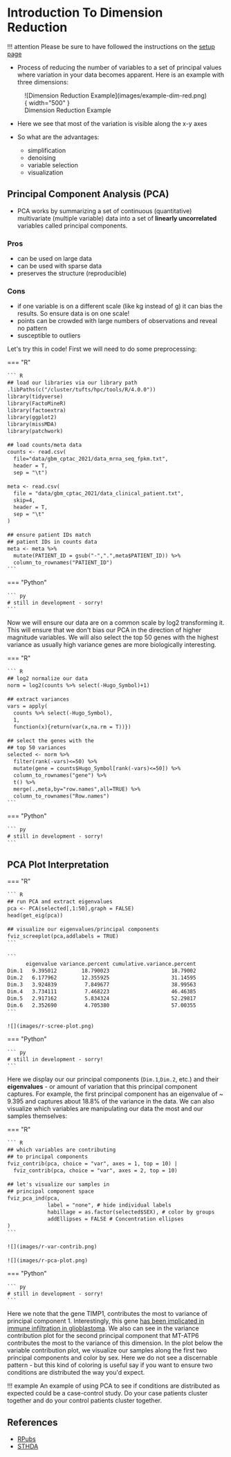 # Introduction To Dimension Reduction

!!! attention
    Please be sure to have followed the instructions on the [setup page](../setup.md)
    
- Process of reducing the number of variables to a set of principal values where variation in your data becomes apparent. Here is an example with three dimensions:

<figure markdown>
  ![Dimension Reduction Example](images/example-dim-red.png){ width="500" }
  <figcaption>Dimension Reduction Example</figcaption>
</figure>

- Here we see that most of the variation is visible along the x-y axes
- So what are the advantages:

    - simplification
    - denoising
    - variable selection
    - visualization

## Principal Component Analysis (PCA)

- PCA works by summarizing a set of continuous (quantitative) multivariate (multiple variable) data into a set of **linearly uncorrelated** variables called principal components.

### Pros

- can be used on large data
- can be used with sparse data
- preserves the structure (reproducible)

### Cons

- if one variable is on a different scale (like kg instead of g) it can bias the results. So ensure data is on one scale!
- points can be crowded with large numbers of observations and reveal no pattern
- susceptible to outliers

Let's try this in code! First we will need to do some preprocessing:

=== "R"

    ``` R
    ## load our libraries via our library path
    .libPaths(c("/cluster/tufts/hpc/tools/R/4.0.0"))
    library(tidyverse)
    library(FactoMineR)
    library(factoextra)
    library(ggplot2)
    library(missMDA)
    library(patchwork)
    
    ## load counts/meta data
    counts <- read.csv(
      file="data/gbm_cptac_2021/data_mrna_seq_fpkm.txt",
      header = T,
      sep = "\t")

    meta <- read.csv(
      file = "data/gbm_cptac_2021/data_clinical_patient.txt",
      skip=4,
      header = T,
      sep = "\t"
    )
    
    ## ensure patient IDs match 
    ## patient IDs in counts data
    meta <- meta %>%
      mutate(PATIENT_ID = gsub("-",".",meta$PATIENT_ID)) %>%
      column_to_rownames("PATIENT_ID")
    ```

=== "Python"

    ``` py
    # still in development - sorry!
    ```

Now we will ensure our data are on a common scale by log2 transforming it. This will ensure that we don't bias our PCA in the direction of higher magnitude variables. We will also select the top 50 genes with the highest variance as usually high variance genes are more biologically interesting. 

=== "R"

    ``` R
    ## log2 normalize our data
    norm = log2(counts %>% select(-Hugo_Symbol)+1)

    ## extract variances
    vars = apply(
      counts %>% select(-Hugo_Symbol),
      1, 
      function(x){return(var(x,na.rm = T))})

    ## select the genes with the
    ## top 50 variances
    selected <- norm %>%
      filter(rank(-vars)<=50) %>%
      mutate(gene = counts$Hugo_Symbol[rank(-vars)<=50]) %>%
      column_to_rownames("gene") %>%
      t() %>%
      merge(.,meta,by="row.names",all=TRUE) %>%
      column_to_rownames("Row.names")
    ```

=== "Python"

    ``` py
    # still in development - sorry!
    ```

## PCA Plot Interpretation

=== "R"

    ``` R
    ## run PCA and extract eigenvalues
    pca <- PCA(selected[,1:50],graph = FALSE)
    head(get_eig(pca))

    ## visualize our eigenvalues/principal components
    fviz_screeplot(pca,addlabels = TRUE)
    ```
    
    ```
          eigenvalue variance.percent cumulative.variance.percent
    Dim.1   9.395012        18.790023                    18.79002
    Dim.2   6.177962        12.355925                    31.14595
    Dim.3   3.924839         7.849677                    38.99563
    Dim.4   3.734111         7.468223                    46.46385
    Dim.5   2.917162         5.834324                    52.29817
    Dim.6   2.352690         4.705380                    57.00355
    ```
    
    ![](images/r-scree-plot.png)
    
=== "Python"

    ``` py
    # still in development - sorry!
    ```
Here we display our our principal components (`Dim.1`,`Dim.2`, etc.) and their **eigenvalues** - or amount of variation that this principal component captures. For example, the first principal component has an eigenvalue of ~ 9.395 and captures about 18.8% of the variance in the data. We can also visualize which variables are manipulating our data the most and our samples themselves:

=== "R"

    ``` R
    ## which variables are contributing
    ## to principal components
    fviz_contrib(pca, choice = "var", axes = 1, top = 10) |
      fviz_contrib(pca, choice = "var", axes = 2, top = 10) 

    ## let's visualize our samples in 
    ## principal component space
    fviz_pca_ind(pca,
                 label = "none", # hide individual labels
                 habillage = as.factor(selected$SEX), # color by groups
                 addEllipses = FALSE # Concentration ellipses
    )
    ```
    
    ![](images/r-var-contrib.png)
    
    ![](images/r-pca-plot.png)
    
=== "Python"

    ``` py
    # still in development - sorry!
    ```

Here we note that the gene TIMP1, contributes the most to variance of principal component 1. Interestingly, this gene [has been implicated in immune infiltration in glioblastoma](https://bmcneurol.biomedcentral.com/articles/10.1186/s12883-021-02477-1). We also can see in the variance contribution plot for the second principal component that MT-ATP6 contributes the most to the variance of this dimension. In the plot below the variable contribution plot, we visualize our samples along the first two principal components and color by sex. Here we do not see a discernable pattern - but this kind of coloring is useful say if you want to ensure two conditions are distributed the way you'd expect.

!!! example
    An example of using PCA to see if conditions are distributed as expected could be a case-control study. Do your case patients cluster together and do your control patients cluster together.

## References

- [RPubs](https://rpubs.com/Saskia/520216)
- [STHDA](http://www.sthda.com/english/wiki/factoextra-r-package-easy-multivariate-data-analyses-and-elegant-visualization)
